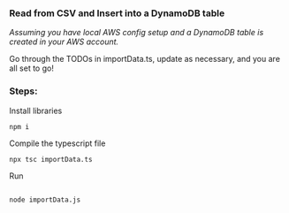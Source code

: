 ### Read from CSV and Insert into a DynamoDB table

*Assuming you have local AWS config setup and a DynamoDB table is created in your AWS account.*

Go through the TODOs in importData.ts, update as necessary, and you are all set to go!

### Steps:

Install libraries
```shell
npm i

```

Compile the typescript file
```shell
npx tsc importData.ts

```

Run
```shell

node importData.js

```
